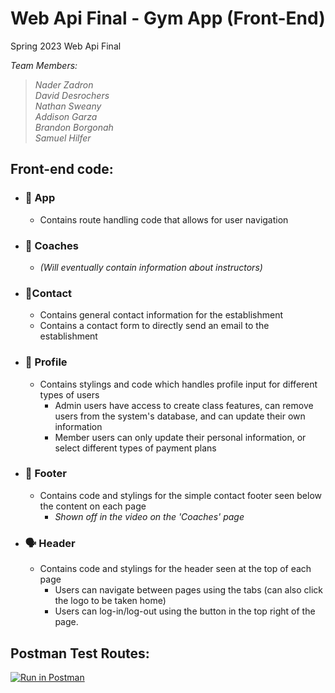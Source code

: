 # Web Api Final - Gym App (Front-End)

Spring 2023 Web Api Final

_Team Members:_

> _Nader Zadron_<br>
>_David Desrochers_<br>
>_Nathan Sweany_<br>
>_Addison Garza_<br>
>_Brandon Borgonah_<br>
>_Samuel Hilfer_<br>



## Front-end code:
- ### 📱 App 
    - Contains route handling code that allows for user navigation
- ### 📛 Coaches 
    - _(Will eventually contain information about instructors)_
- ### 📝Contact
    - Contains general contact information for the establishment
    - Contains a contact form to directly send an email to the establishment
- ### 🔳 Profile
    - Contains stylings and code which handles profile input for different types of users
        - Admin users have access to create class features, can remove users from the system's database, and can update their own information
        - Member users can only update their personal information, or select different types of payment plans 
- ### 🦶 Footer
    - Contains code and stylings for the simple contact footer seen below the content on each page 
        - _Shown off in the video on the 'Coaches' page_ 
- ### 🗣️ Header
    - Contains code and stylings for the header seen at the top of each page
        - Users can navigate between pages using the tabs (can also click the logo to be taken home)
        - Users can log-in/log-out using the button in the top right of the page.  


## Postman Test Routes:

[![Run in Postman](https://run.pstmn.io/button.svg)](https://app.getpostman.com/run-collection/22241646-c6ae8f9c-005f-4f22-9e56-00274f9995d4?action=collection%2Ffork&collection-url=entityId%3D22241646-c6ae8f9c-005f-4f22-9e56-00274f9995d4%26entityType%3Dcollection%26workspaceId%3D345d5336-45b0-4725-8e70-42642449c842)
